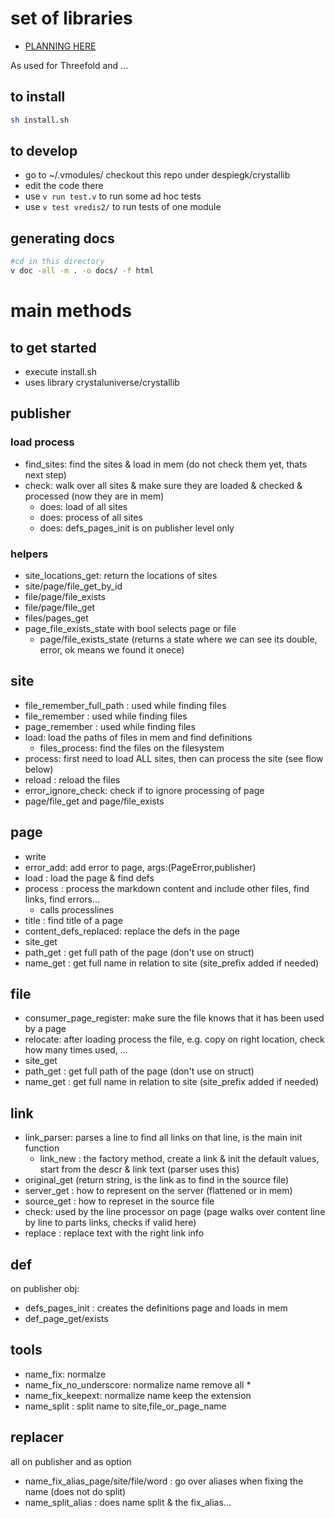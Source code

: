 # set of libraries

- [PLANNING HERE](https://circles.threefold.me/project/despiegk-product_publisher/issues)

As used for Threefold and ...

## to install

```bash
sh install.sh
```

## to develop

- go to ~/.vmodules/ checkout this repo under despiegk/crystallib
- edit the code there
- use `v run test.v` to run some ad hoc tests
- use `v test vredis2/` to run tests of one module

## generating docs

```bash
#cd in this directory
v doc -all -m . -o docs/ -f html
```

# main methods

## to get started

- execute install.sh
- uses library crystaluniverse/crystallib

## publisher

### load process

- find_sites: find the sites & load in mem (do not check them yet, thats next step)
- check: walk over all sites & make sure they are loaded & checked & processed (now they are in mem)
  - does: load of all sites
  - does: process of all sites
  - does: defs_pages_init is on publisher level only

### helpers

- site_locations_get: return the locations of sites
- site/page/file_get_by_id
- file/page/file_exists
- file/page/file_get
- files/pages_get
- page_file_exists_state with bool selects page or file
  - page/file_exists_state (returns a state where we can see its double, error, ok means we found it onece)

## site

- file_remember_full_path : used while finding files
- file_remember : used while finding files
- page_remember : used while finding files
- load: load the paths of files in mem and find definitions
  - files_process: find the files on the filesystem
- process: first need to load ALL sites, then can process the site (see flow below)
- reload : reload the files
- error_ignore_check: check if to ignore processing of page
- page/file_get and page/file_exists

## page

- write
- error_add: add error to page, args:(PageError,publisher)
- load : load the page & find defs
- process : process the markdown content and include other files, find links, find errors...
  - calls processlines
- title : find title of a page
- content_defs_replaced: replace the defs in the page
- site_get
- path_get : get full path of the page (don't use on struct)
- name_get : get full name in relation to site (site_prefix added if needed)

## file

- consumer_page_register: make sure the file knows that it has been used by a page
- relocate: after loading process the file, e.g. copy on right location, check how many times used, ...
- site_get
- path_get : get full path of the page (don't use on struct)
- name_get : get full name in relation to site (site_prefix added if needed)

## link

- link_parser: parses a line to find all links on that line, is the main init function
  - link_new : the factory method, create a link & init the default values, start from the descr & link text (parser uses this)
- original_get (return string, is the link as to find in the source file)
- server_get : how to represent on the server (flattened or in mem)
- source_get : how to represet in the source file
- check: used by the line processor on page (page walks over content line by line to parts links, checks if valid here)
- replace : replace text with the right link info

## def

on publisher obj:

- defs_pages_init : creates the definitions page and loads in mem
- def_page_get/exists

## tools

- name_fix: normalze
- name_fix_no_underscore: normalize name remove all \*
- name_fix_keepext: normalize name keep the extension
- name_split : split name to site,file_or_page_name

## replacer

all on publisher and as option

- name_fix_alias_page/site/file/word : go over aliases when fixing the name (does not do split)
- name_split_alias : does name split & the fix_alias...
